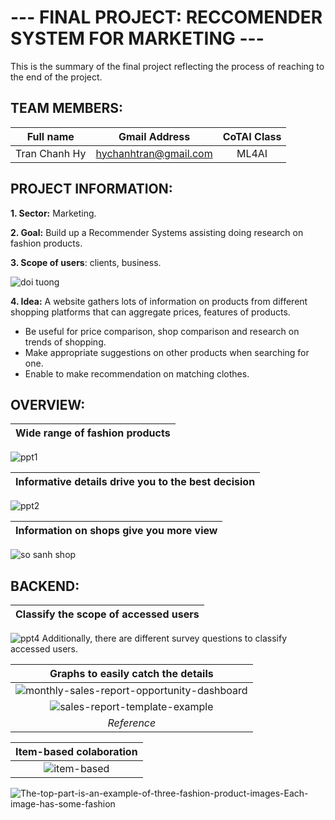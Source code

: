 # --- FINAL PROJECT: RECCOMENDER SYSTEM FOR MARKETING ---

This is the summary of the final project reflecting the process of reaching to the end of the project.

## **TEAM MEMBERS:**
Full name | Gmail Address | CoTAI Class
:---: | :---: | :---:
Tran Chanh Hy | hychanhtran@gmail.com | ML4AI

## **PROJECT INFORMATION:**
**1. Sector:** Marketing.

**2. Goal:** Build up a Recommender Systems assisting doing research on fashion products.

**3. Scope of users**: clients, business.

![doi tuong](https://github.com/Hiihyhyhuhu/Final-Project-ML4AI/assets/154865603/b214c61a-7d50-45f3-b253-980c2b037523)

**4. Idea:**
A website gathers lots of information on products from different shopping platforms that can aggregate prices, features of products.
- Be useful for price comparison, shop comparison and research on trends of shopping.
- Make appropriate suggestions on other products when searching for one.
- Enable to make recommendation on matching clothes.

## **OVERVIEW:**

Wide range of fashion products |
:---:|
![ppt1](https://github.com/Hiihyhyhuhu/Final-Project-ML4AI/assets/154865603/3c07b307-8aa2-431a-9340-bb11c15b83dd)

Informative details drive you to the best decision |
:---:|
![ppt2](https://github.com/Hiihyhyhuhu/Final-Project-ML4AI/assets/154865603/60b617fd-7f25-4fec-bd25-9cfe2ea2bf1c)

Information on shops give you more view |
:---:|
![so sanh shop](https://github.com/Hiihyhyhuhu/Final-Project-ML4AI/assets/154865603/22fd6f13-62d9-413d-94c1-35f693d65b6d)

## **BACKEND:**

Classify the scope of accessed users |
:---:|
![ppt4](https://github.com/Hiihyhyhuhu/Final-Project-ML4AI/assets/154865603/a1cb5faa-cd8d-4d8b-bb5e-c8dbce1b65b1)
Additionally, there are different survey questions to classify accessed users.

Graphs to easily catch the details |
:---:|
![monthly-sales-report-opportunity-dashboard](https://github.com/Hiihyhyhuhu/Final-Project-ML4AI/assets/154865603/0ff490a9-fce1-416b-9c5b-ed0844c50124)|
![sales-report-template-example](https://github.com/Hiihyhyhuhu/Final-Project-ML4AI/assets/154865603/df78a6bd-d850-414e-abc0-18f8f240d731)|
_Reference_|

Item-based colaboration |
:---:|
![item-based](https://github.com/Hiihyhyhuhu/Final-Project-ML4AI/assets/154865603/1e168e7d-7554-47b7-b220-0d0140f88145)|
![The-top-part-is-an-example-of-three-fashion-product-images-Each-image-has-some-fashion](https://github.com/Hiihyhyhuhu/Final-Project-ML4AI/assets/154865603/0e2da138-de33-4614-bfde-e25bb886b2ac)
